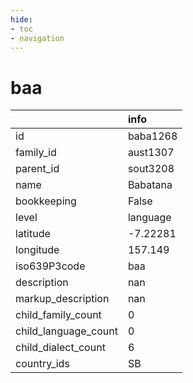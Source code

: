 ```yaml
---
hide:
- toc
- navigation
---
```

# baa
|                      | info     |
|:---------------------|:---------|
| id                   | baba1268 |
| family_id            | aust1307 |
| parent_id            | sout3208 |
| name                 | Babatana |
| bookkeeping          | False    |
| level                | language |
| latitude             | -7.22281 |
| longitude            | 157.149  |
| iso639P3code         | baa      |
| description          | nan      |
| markup_description   | nan      |
| child_family_count   | 0        |
| child_language_count | 0        |
| child_dialect_count  | 6        |
| country_ids          | SB       |